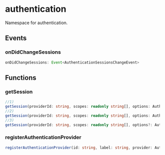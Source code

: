 # authentication

Namespace for authentication.

## Events

### onDidChangeSessions

```typescript
onDidChangeSessions: Event<AuthenticationSessionsChangeEvent>
```

## Functions

### getSession

```typescript
//1)
getSession(providerId: string, scopes: readonly string[], options: AuthenticationGetSessionOptions & {createIfNone: true}): Thenable<AuthenticationSession>
//2)
getSession(providerId: string, scopes: readonly string[], options: AuthenticationGetSessionOptions & {forceNewSession: true | AuthenticationForceNewSessionOptions}): Thenable<AuthenticationSession>
//3)
getSession(providerId: string, scopes: readonly string[], options?: AuthenticationGetSessionOptions): Thenable<AuthenticationSession | undefined>
```

### registerAuthenticationProvider

```typescript
registerAuthenticationProvider(id: string, label: string, provider: AuthenticationProvider, options?: AuthenticationProviderOptions): Disposable
```

[AuthenticationSessionsChangeEvent]: AuthenticationSessionsChangeEvent.md
[AuthenticationProviderOptions]: AuthenticationProviderOptions.md
[AuthenticationForceNewSessionOptions]: AuthenticationForceNewSessionOptions.md
[AuthenticationProvider]: AuthenticationProvider.md
[Disposable]: Disposable.md
[AuthenticationGetSessionOptions]: AuthenticationGetSessionOptions.md
[AuthenticationSession]: AuthenticationSession.md
[Event]: EventT.md
